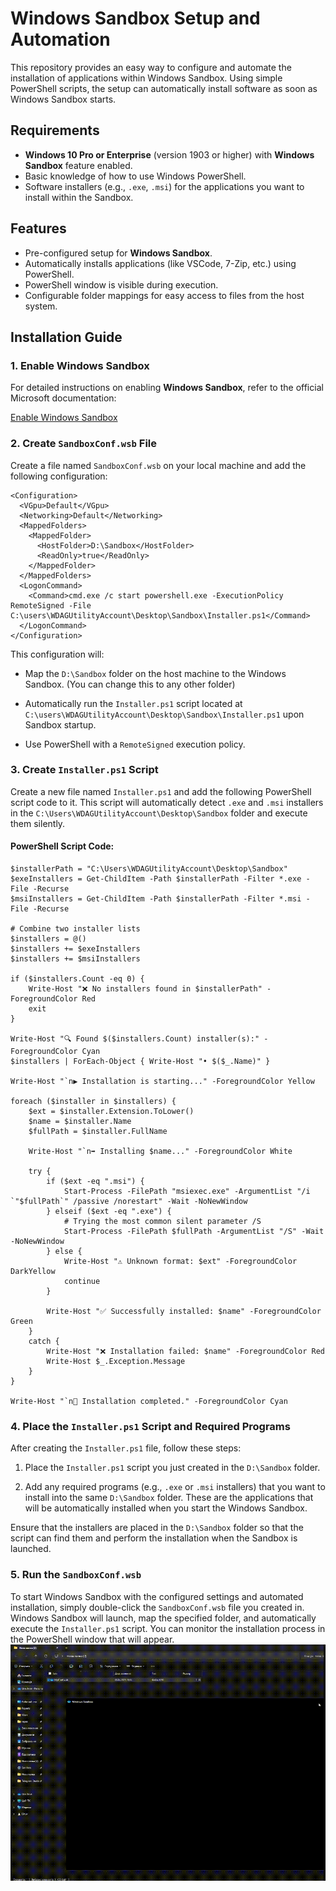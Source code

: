 # Windows Sandbox Setup and Automation

This repository provides an easy way to configure and automate the installation of applications within Windows Sandbox. Using simple PowerShell scripts, the setup can automatically install software as soon as Windows Sandbox starts.

## Requirements

- **Windows 10 Pro or Enterprise** (version 1903 or higher) with **Windows Sandbox** feature enabled.
- Basic knowledge of how to use Windows PowerShell.
- Software installers (e.g., `.exe`, `.msi`) for the applications you want to install within the Sandbox.

## Features

- Pre-configured setup for **Windows Sandbox**.
- Automatically installs applications (like VSCode, 7-Zip, etc.) using PowerShell.
- PowerShell window is visible during execution.
- Configurable folder mappings for easy access to files from the host system.

## Installation Guide

### 1. Enable Windows Sandbox

For detailed instructions on enabling **Windows Sandbox**, refer to the official Microsoft documentation:

[Enable Windows Sandbox](https://docs.microsoft.com/en-us/windows/security/threat-protection/windows-sandbox/windows-sandbox-overview)

### 2. Create `SandboxConf.wsb` File

Create a file named `SandboxConf.wsb` on your local machine and add the following configuration:

    
    <Configuration>
      <VGpu>Default</VGpu>
      <Networking>Default</Networking>
      <MappedFolders>
        <MappedFolder>
          <HostFolder>D:\Sandbox</HostFolder>
          <ReadOnly>true</ReadOnly>
        </MappedFolder>
      </MappedFolders>
      <LogonCommand>
        <Command>cmd.exe /c start powershell.exe -ExecutionPolicy RemoteSigned -File C:\users\WDAGUtilityAccount\Desktop\Sandbox\Installer.ps1</Command>
      </LogonCommand>
    </Configuration>


This configuration will:

-   Map the `D:\Sandbox` folder on the host machine to the Windows Sandbox. (You can change this to any other folder)
    
-   Automatically run the `Installer.ps1` script located at `C:\users\WDAGUtilityAccount\Desktop\Sandbox\Installer.ps1` upon Sandbox startup.
    
-   Use PowerShell with a `RemoteSigned` execution policy.


### 3. Create `Installer.ps1` Script

Create a new file named `Installer.ps1` and add the following PowerShell script code to it. This script will automatically detect `.exe` and `.msi` installers in the `C:\Users\WDAGUtilityAccount\Desktop\Sandbox` folder and execute them silently.

#### PowerShell Script Code:

    
    $installerPath = "C:\Users\WDAGUtilityAccount\Desktop\Sandbox"
    $exeInstallers = Get-ChildItem -Path $installerPath -Filter *.exe -File -Recurse
    $msiInstallers = Get-ChildItem -Path $installerPath -Filter *.msi -File -Recurse
    
    # Combine two installer lists
    $installers = @()
    $installers += $exeInstallers
    $installers += $msiInstallers
    
    if ($installers.Count -eq 0) {
        Write-Host "❌ No installers found in $installerPath" -ForegroundColor Red
        exit
    }
    
    Write-Host "🔍 Found $($installers.Count) installer(s):" -ForegroundColor Cyan
    $installers | ForEach-Object { Write-Host "• $($_.Name)" }
    
    Write-Host "`n▶ Installation is starting..." -ForegroundColor Yellow
    
    foreach ($installer in $installers) {
        $ext = $installer.Extension.ToLower()
        $name = $installer.Name
        $fullPath = $installer.FullName
    
        Write-Host "`n➡ Installing $name..." -ForegroundColor White
    
        try {
            if ($ext -eq ".msi") {
                Start-Process -FilePath "msiexec.exe" -ArgumentList "/i `"$fullPath`" /passive /norestart" -Wait -NoNewWindow
            } elseif ($ext -eq ".exe") {
                # Trying the most common silent parameter /S
                Start-Process -FilePath $fullPath -ArgumentList "/S" -Wait -NoNewWindow
            } else {
                Write-Host "⚠ Unknown format: $ext" -ForegroundColor DarkYellow
                continue
            }
    
            Write-Host "✅ Successfully installed: $name" -ForegroundColor Green
        }
        catch {
            Write-Host "❌ Installation failed: $name" -ForegroundColor Red
            Write-Host $_.Exception.Message
        }
    }
    
    Write-Host "`n🏁 Installation completed." -ForegroundColor Cyan

### 4. Place the `Installer.ps1` Script and Required Programs

After creating the `Installer.ps1` file, follow these steps:

1. Place the `Installer.ps1` script you just created in the `D:\Sandbox` folder.
   
2. Add any required programs (e.g., `.exe` or `.msi` installers) that you want to install into the same `D:\Sandbox` folder. These are the applications that will be automatically installed when you start the Windows Sandbox.

Ensure that the installers are placed in the `D:\Sandbox` folder so that the script can find them and perform the installation when the Sandbox is launched.

### 5. Run the `SandboxConf.wsb` 

To start Windows Sandbox with the configured settings and automated installation, simply double-click the `SandboxConf.wsb` file you created in. Windows Sandbox will launch, map the specified folder, and automatically execute the `Installer.ps1` script. You can monitor the installation process in the PowerShell window that will appear.
![GIF Animation](gif.gif)

